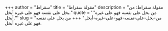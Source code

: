 +++
author = "سقراط"
title = "مقولة سقراط"
description = "مقولة سقراط: من بخل على نفسه فهو على غيره أبخل."
quote = '''من بخل على نفسه فهو على غيره أبخل.'''
slug = "من-بخل-على-نفسه-فهو-على-غيره-أبخل"
+++
من بخل على نفسه فهو على غيره أبخل.

